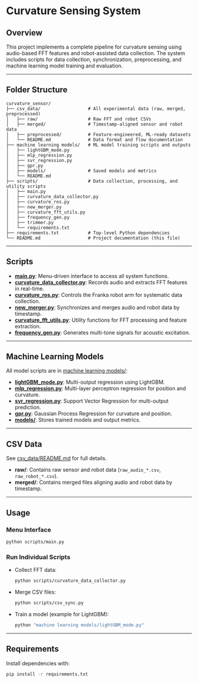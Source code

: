 # Curvature Sensing System

## Overview

This project implements a complete pipeline for curvature sensing using audio-based FFT features and robot-assisted data collection. The system includes scripts for data collection, synchronization, preprocessing, and machine learning model training and evaluation.

---

## Folder Structure

```
curvature_sensor/
├── csv_data/                  # All experimental data (raw, merged, preprocessed)
│   ├── raw/                   # Raw FFT and robot CSVs
│   ├── merged/                # Timestamp-aligned sensor and robot data
│   ├── preprocessed/          # Feature-engineered, ML-ready datasets
│   └── README.md              # Data format and flow documentation
├── machine learning models/   # ML model training scripts and outputs
│   ├── lightGBM_mode.py
│   ├── mlp_regression.py
│   ├── svr_regression.py
│   ├── gpr.py
│   ├── models/                # Saved models and metrics
│   └── README.md
├── scripts/                   # Data collection, processing, and utility scripts
│   ├── main.py
│   ├── curvature_data_collector.py
│   ├── curvature_ros.py
│   ├── new_merger.py
│   ├── curvature_fft_utils.py
│   ├── frequency_gen.py
│   ├── trimmer.py
│   └── requirements.txt
├── requirements.txt           # Top-level Python dependencies
└── README.md                  # Project documentation (this file)
```

---

## Scripts

- **[main.py](scripts/main.py)**: Menu-driven interface to access all system functions.
- **[curvature_data_collector.py](scripts/curvature_data_collector.py)**: Records audio and extracts FFT features in real-time.
- **[curvature_ros.py](scripts/curvature_ros.py)**: Controls the Franka robot arm for systematic data collection.
- **[new_merger.py](scripts/csv_sync.py)**: Synchronizes and merges audio and robot data by timestamp.
- **[curvature_fft_utils.py](scripts/curvature_fft_utils.py)**: Utility functions for FFT processing and feature extraction.
- **[frequency_gen.py](scripts/frequency_gen.py)**: Generates multi-tone signals for acoustic excitation.
---

## Machine Learning Models

All model scripts are in [machine learning models/](machine%20learning%20models/):

- **[lightGBM_mode.py](machine%20learning%20models/lightGBM_mode.py)**: Multi-output regression using LightGBM.
- **[mlp_regression.py](machine%20learning%20models/mlp_regression.py)**: Multi-layer perceptron regression for position and curvature.
- **[svr_regression.py](machine%20learning%20models/svr_regression.py)**: Support Vector Regression for multi-output prediction.
- **[gpr.py](machine%20learning%20models/gpr.py)**: Gaussian Process Regression for curvature and position.
- **[models/](machine%20learning%20models/models/)**: Stores trained models and output metrics.

---

## CSV Data

See [csv_data/README.md](csv_data/README.md) for full details.

- **raw/**: Contains raw sensor and robot data (`raw_audio_*.csv`, `raw_robot_*.csv`).
- **merged/**: Contains merged files aligning audio and robot data by timestamp.

---

## Usage

### Menu Interface

```sh
python scripts/main.py
```

### Run Individual Scripts

- Collect FFT data:
  ```sh
  python scripts/curvature_data_collector.py
  ```
- Merge CSV files:
  ```sh
  python scripts/csv_sync.py
  ```
- Train a model (example for LightGBM):
  ```sh
  python "machine learning models/lightGBM_mode.py"
  ```

---

## Requirements

Install dependencies with:

```sh
pip install -r requirements.txt
```
